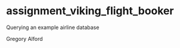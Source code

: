assignment_viking_flight_booker
===============================

Querying an example airline database


Gregory Alford
